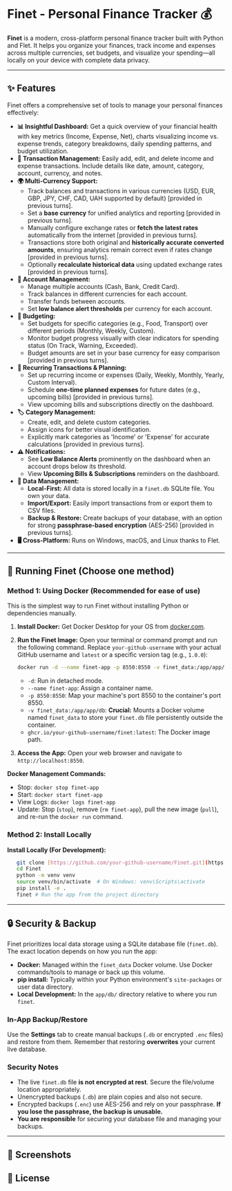 # Finet - Personal Finance Tracker 💰

**Finet** is a modern, cross-platform personal finance tracker built with Python and Flet. It helps you organize your finances, track income and expenses across multiple currencies, set budgets, and visualize your spending—all locally on your device with complete data privacy.

---

## ✨ Features

Finet offers a comprehensive set of tools to manage your personal finances effectively:

* **📊 Insightful Dashboard:** Get a quick overview of your financial health with key metrics (Income, Expense, Net), charts visualizing income vs. expense trends, category breakdowns, daily spending patterns, and budget utilization.
* **💸 Transaction Management:** Easily add, edit, and delete income and expense transactions. Include details like date, amount, category, account, currency, and notes.
* **🌍 Multi-Currency Support:**
  * Track balances and transactions in various currencies (USD, EUR, GBP, JPY, CHF, CAD, UAH supported by default) [provided in previous turns].
  * Set a **base currency** for unified analytics and reporting [provided in previous turns].
  * Manually configure exchange rates or **fetch the latest rates** automatically from the internet [provided in previous turns].
  * Transactions store both original and **historically accurate converted amounts**, ensuring analytics remain correct even if rates change [provided in previous turns].
  * Optionally **recalculate historical data** using updated exchange rates [provided in previous turns].
* **🏦 Account Management:**
  * Manage multiple accounts (Cash, Bank, Credit Card).
  * Track balances in different currencies for each account.
  * Transfer funds between accounts.
  * Set **low balance alert thresholds** per currency for each account.
* **🎯 Budgeting:**
  * Set budgets for specific categories (e.g., Food, Transport) over different periods (Monthly, Weekly, Custom).
  * Monitor budget progress visually with clear indicators for spending status (On Track, Warning, Exceeded).
  * Budget amounts are set in your base currency for easy comparison [provided in previous turns].
* **🔄 Recurring Transactions & Planning:**
  * Set up recurring income or expenses (Daily, Weekly, Monthly, Yearly, Custom Interval).
  * Schedule **one-time planned expenses** for future dates (e.g., upcoming bills) [provided in previous turns].
  * View upcoming bills and subscriptions directly on the dashboard.
* **🏷️ Category Management:**
  * Create, edit, and delete custom categories.
  * Assign icons for better visual identification.
  * Explicitly mark categories as 'Income' or 'Expense' for accurate calculations [provided in previous turns].
* **⚠️ Notifications:**
  * See **Low Balance Alerts** prominently on the dashboard when an account drops below its threshold.
  * View **Upcoming Bills & Subscriptions** reminders on the dashboard.
* **💾 Data Management:**
  * **Local-First:** All data is stored locally in a `finet.db` SQLite file. You own your data.
  * **Import/Export:** Easily import transactions from or export them to CSV files.
  * **Backup & Restore:** Create backups of your database, with an option for strong **passphrase-based encryption** (AES-256) [provided in previous turns].
* **🖥️ Cross-Platform:** Runs on Windows, macOS, and Linux thanks to Flet.

---

## 🚀 Running Finet (Choose one method)

### Method 1: Using Docker (Recommended for ease of use)

This is the simplest way to run Finet without installing Python or dependencies manually.

1. **Install Docker:** Get Docker Desktop for your OS from [docker.com](https://www.docker.com/products/docker-desktop/).
2. **Run the Finet Image:** Open your terminal or command prompt and run the following command. Replace `your-github-username` with your actual GitHub username and `latest` or a specific version tag (e.g., `1.0.0`):

    ```bash
    docker run -d --name finet-app -p 8550:8550 -v finet_data:/app/app/db ghcr.io/your-github-username/finet:latest
    ```

    * `-d`: Run in detached mode.
    * `--name finet-app`: Assign a container name.
    * `-p 8550:8550`: Map your machine's port 8550 to the container's port 8550.
    * `-v finet_data:/app/app/db`: **Crucial:** Mounts a Docker volume named `finet_data` to store your `finet.db` file persistently outside the container.
    * `ghcr.io/your-github-username/finet:latest`: The Docker image path.

3. **Access the App:** Open your web browser and navigate to `http://localhost:8550`.

**Docker Management Commands:**

* Stop: `docker stop finet-app`
* Start: `docker start finet-app`
* View Logs: `docker logs finet-app`
* Update: Stop (`stop`), remove (`rm finet-app`), pull the new image (`pull`), and re-run the `docker run` command.

### Method 2: Install Locally

**Install Locally (For Development):**

 ```bash
    git clone [https://github.com/your-github-username/Finet.git](https://github.com/your-github-username/Finet.git)
    cd Finet
    python -m venv venv
    source venv/bin/activate  # On Windows: venv\Scripts\activate
    pip install -e .
    finet # Run the app from the project directory
   ```

---

## 🔒 Security & Backup

Finet prioritizes local data storage using a SQLite database file (`finet.db`). The exact location depends on how you run the app:

* **Docker:** Managed within the `finet_data` Docker volume. Use Docker commands/tools to manage or back up this volume.
* **pip install:** Typically within your Python environment's `site-packages` or user data directory.
* **Local Development:** In the `app/db/` directory relative to where you run `finet`.

### In-App Backup/Restore

Use the **Settings** tab to create manual backups (`.db` or encrypted `.enc` files) and restore from them. Remember that restoring **overwrites** your current live database.

### Security Notes

* The live `finet.db` file **is not encrypted at rest**. Secure the file/volume location appropriately.
* Unencrypted backups (`.db`) are plain copies and also not secure.
* Encrypted backups (`.enc`) use AES-256 and rely on your passphrase. **If you lose the passphrase, the backup is unusable.**
* **You are responsible** for securing your database file and managing your backups.

---

## 📸 Screenshots

## 📄 License
